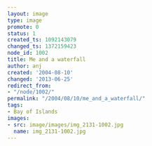 ```yaml
---
layout: image
type: image
promote: 0
status: 1
created_ts: 1092143079
changed_ts: 1372159423
node_id: 1002
title: Me and a waterfall
author: anj
created: '2004-08-10'
changed: '2013-06-25'
redirect_from:
- "/node/1002/"
permalink: "/2004/08/10/me_and_a_waterfall/"
tags:
- Bay of Islands
images:
- src: image/images/img_2131-1002.jpg
  name: img_2131-1002.jpg
---
```


